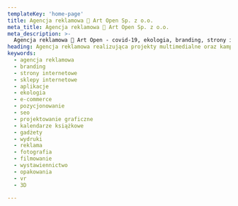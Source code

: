 ```yaml
---
templateKey: 'home-page'
title: Agencja reklamowa 🌱 Art Open Sp. z o.o.
meta_title: Agencja reklamowa 🌱 Art Open Sp. z o.o.
meta_description: >-
  Agencja reklamowa 🌳 Art Open - covid-19, ekologia, branding, strony i sklepy internetowe, aplikacje, projektowanie graficzne, kalendarze książkowe, gadżety reklamowe, wydruki, reklama zewnętrzna, fotografie, filmowanie, animacje i montaż, systemy wystawiennicze, opakowania, projekty VR i 3D. Zapraszamy do zapoznania się ze szczegółami naszej działalności!
heading: Agencja reklamowa realizująca projekty multimedialne oraz kampanie reklamowe.
keywords:
  - agencja reklamowa
  - branding
  - strony internetowe
  - sklepy internetowe
  - aplikacje
  - ekologia
  - e-commerce
  - pozycjonowanie
  - seo
  - projektowanie graficzne
  - kalendarze książkowe
  - gadżety
  - wydruki
  - reklama
  - fotografia
  - filmowanie
  - wystawiennictwo
  - opakowania
  - vr
  - 3D

---
```

